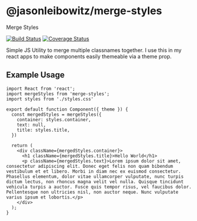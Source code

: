 # @jasonleibowitz/merge-styles

Merge Styles

[![Build Status](https://travis-ci.org/jasonleibowitz/merge-styles.svg?branch=master)](https://travis-ci.org/jasonleibowitz/merge-styles)
[![Coverage Status](https://coveralls.io/repos/github/jasonleibowitz/merge-styles/badge.svg?branch=master)](https://coveralls.io/github/jasonleibowitz/merge-styles?branch=master)


Simple JS Utility to merge multiple classnames together. I use this in my react apps to make components easily themeable via a theme prop.

## Example Usage

```
import React from 'react';
import mergeStyles from 'merge-styles';
import styles from './styles.css'

export default function Component({ theme }) {
  const mergedStyles = mergeStyles({
    container: styles.container,
    text: null,
    title: styles.title,
  })

  return (
    <div className={mergedStyles.container}>
      <h1 className={mergedStyles.title}>Hello World</h1>
      <p className={mergedStyles.text}>Lorem ipsum dolor sit amet, consectetur adipiscing elit. Donec eget felis non quam bibendum vestibulum et et libero. Morbi in diam nec ex euismod consectetur. Phasellus elementum, dolor vitae ullamcorper vulputate, nunc turpis dictum lectus, non rhoncus magna velit vel nulla. Quisque tincidunt vehicula turpis a auctor. Fusce quis tempor risus, vel faucibus dolor. Pellentesque non ultricies nisl, non auctor neque. Nunc vulputate varius ipsum et lobortis.</p>
    </div>
  );
}
```
